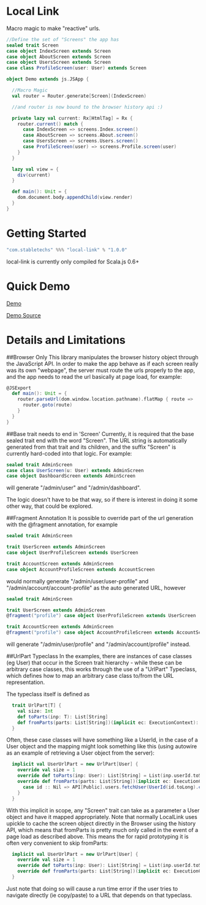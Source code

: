 Local Link
==========
Macro magic to make "reactive" urls.

```scala    
//Define the set of "Screens" the app has
sealed trait Screen
case object IndexScreen extends Screen
case object AboutScreen extends Screen
case object UsersScreen extends Screen
case class ProfileScreen(user: User) extends Screen

object Demo extends js.JSApp {

  //Macro Magic
  val router = Router.generate[Screen](IndexScreen)

  //and router is now bound to the browser history api :)

  private lazy val current: Rx[HtmlTag] = Rx {
    router.current() match {
      case IndexScreen => screens.Index.screen()
      case AboutScreen => screens.About.screen()
      case UsersScreen => screens.Users.screen()
      case ProfileScreen(user) => screens.Profile.screen(user)
    }
  }

  lazy val view = {
    div(current)
  }

  def main(): Unit = {
    dom.document.body.appendChild(view.render)
  }
}
```

Getting Started
===============


```scala
"com.stabletechs" %%% "local-link" % "1.0.0"
```

local-link is currently only compiled for Scala.js 0.6+

Quick Demo
==========
[Demo](https://voltir.github.io/local-link-demo)

[Demo Source](https://github.com/Voltir/local-link-demo)

Details and Limitations
=======================

##Browser Only
This library manipulates the browser history object through the JavaScript API. In order to make the app behave as if each screen really was its own "webpage", the server must route the urls properly to the app, and the app needs to read the url basically at page load, for example: 
```scala
@JSExport
  def main(): Unit = {
    router.parseUrl(dom.window.location.pathname).flatMap { route =>
      router.goto(route)
    }
  }
}
```

##Base trait needs to end in 'Screen'
Currently, it is required that the base sealed trait end with the word "Screen". The URL string is automatically generated from that trait and its children, and the suffix "Screen" is currently hard-coded into that logic. For example:
```scala
sealed trait AdminScreen
case class UserScreen(u: User) extends AdminScreen
case object DashboardScreen extends AdminScreen
```
will generate "/admin/user" and "/admin/dashboard".

The logic doesn't have to be that way, so if there is interest in doing it some other way, that could be explored.

##Fragment Annotation
It is possible to override part of the url generation with the @fragment annotation, for example
```scala
sealed trait AdminScreen

trait UserScreen extends AdminScreen
case object UserProfileScreen extends UserScreen

trait AccountScreen extends AdminScreen
case object AccountProfileScreen extends AccountScreen
```
would normally generate "/admin/user/user-profile" and "/admin/account/account-profile" as the auto generated URL, however

```scala
sealed trait AdminScreen

trait UserScreen extends AdminScreen
@fragment("profile") case object UserProfileScreen extends UserScreen

trait AccountScreen extends AdminScreen
@fragment("profile") case object AccountProfileScreen extends AccountScreen
```
will generate "/admin/user/profile" and "/admin/account/profile"  instead. 

##UrlPart Typeclass
In the examples, there are instances of case classes (eg User) that occur in the Screen trait hierarchy - while these can be arbitrary case classes, this works through the use of a "UrlPart" Typeclass, which defines how to map an arbitrary case class to/from the URL representation. 

The typeclass itself is defined as 
```scala
  trait UrlPart[T] {
    val size: Int
    def toParts(inp: T): List[String]
    def fromParts(parts: List[String])(implicit ec: ExecutionContext): Future[T]
  }
```

Often, these case classes will have something like a UserId, in the case of a User object and the mapping might look something like this (using autowire as an example of retrieving a User object from the server):
```scala
  implicit val UserUrlPart = new UrlPart[User] {
    override val size = 1
    override def toParts(inp: User): List[String] = List(inp.userId.toString)
    override def fromParts(parts: List[String])(implicit ec: ExecutionContext): Future[User] = parts match {
      case id :: Nil => API[Public].users.fetchUser(UserId(id.toLong).call()
    }
  }
```

With this implicit in scope, any "Screen" trait can take as a parameter a User object and have it mapped appropriately. Note that normally LocalLink uses upickle to cache the screen object directly in the Browser using the history API, which means that fromParts is pretty much only called in the event of a page load as described above. This means the for rapid prototyping it is often very convenient to skip fromParts:
```scala
  implicit val UserUrlPart = new UrlPart[User] {
    override val size = 1
    override def toParts(inp: User): List[String] = List(inp.userId.toString)
    override def fromParts(parts: List[String])(implicit ec: ExecutionContext): Future[User] = ???
  }
```
Just note that doing so will cause a run time error if the user tries to navigate directly (ie copy/paste) to a URL that depends on that typeclass.
